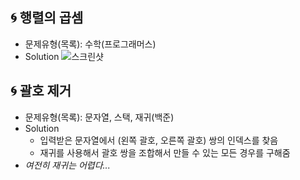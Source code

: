 ## 🌀 행렬의 곱셈

- 문제유형(목록): 수학(프로그래머스)
- Solution
  ![스크린샷](https://user-images.githubusercontent.com/71623879/216997458-51946cb9-44cc-4198-b16d-39a7ccf4981d.png)

## 🌀 괄호 제거

- 문제유형(목록): 문자열, 스택, 재귀(백준)
- Solution
  - 입력받은 문자열에서 (왼쪽 괄호, 오른쪽 괄호) 쌍의 인덱스를 찾음
  - 재귀를 사용해서 괄호 쌍을 조합해서 만들 수 있는 모든 경우를 구해줌
- _여전히 재귀는 어렵다..._
